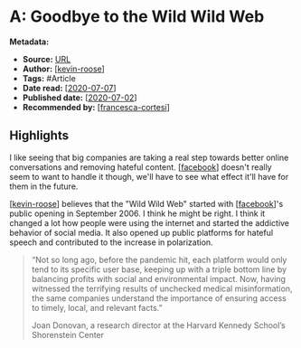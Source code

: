 # A: Goodbye to the Wild Wild Web

**Metadata:**

- **Source:** [URL](https://www.nytimes.com/2020/07/02/technology/goodbye-to-the-wild-wild-web.html?smid=tw-share)
- **Author:** [[kevin-roose]]
- **Tags:** #Article
- **Date read:** [[2020-07-07]]
- **Published date:** [[2020-07-02]]
- **Recommended by:** [[francesca-cortesi]]

## Highlights

I like seeing that big companies are taking a real step towards better online conversations and removing hateful content. [[facebook]] doesn't really seem to want to handle it though, we'll have to see what effect it'll have for them in the future.

[[kevin-roose]] believes that the "Wild Wild Web" started with [[facebook]]'s public opening in September 2006. I think he might be right. I think it changed a lot how people were using the internet and started the addictive behavior of social media. It also opened up public platforms for hateful speech and contributed to the increase in polarization.

> “Not so long ago, before the pandemic hit, each platform would only tend to its specific user base, keeping up with a triple bottom line by balancing profits with social and environmental impact. Now, having witnessed the terrifying results of unchecked medical misinformation, the same companies understand the importance of ensuring access to timely, local, and relevant facts.”
>
> Joan Donovan, a research director at the Harvard Kennedy School’s Shorenstein Center

[//begin]: # "Autogenerated link references for markdown compatibility"
[2020-07-07]: 2020-07-07 "2020-07-07"
[2020-07-02]: 2020-07-02 "2020-07-02"
[kevin-roose]: kevin-roose "Kevin Roose"
[francesca-cortesi]: francesca-cortesi "Francesca Cortesi"
[facebook]: facebook "Facebook"
[//end]: # "Autogenerated link references"
